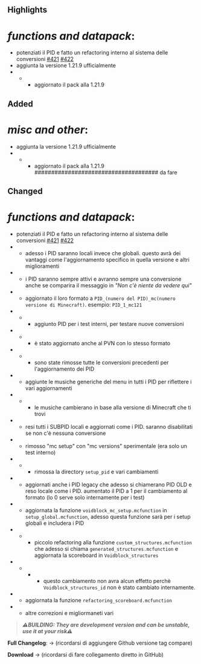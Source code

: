 ## Highlights

# _functions and datapack_:

- potenziati il PID e fatto un refactoring interno al sistema delle conversioni [#421](https://github.com/Loweredgames/Voidblock/issues/421) [#422](https://github.com/Loweredgames/Voidblock/pull/422)
- aggiunta la versione 1.21.9 ufficialmente
- - - aggiornato il pack alla 1.21.9

## Added

# _misc and other_:

- aggiunta la versione 1.21.9 ufficialmente
- - - aggiornato il pack alla 1.21.9 ##################################### da fare

## Changed

# _functions and datapack_:

- potenziati il PID e fatto un refactoring interno al sistema delle conversioni [#421](https://github.com/Loweredgames/Voidblock/issues/421) [#422](https://github.com/Loweredgames/Voidblock/pull/422)
- - adesso i PID saranno locali invece che globali. questo avrà dei vantaggi come l'aggiornamento specifico in quella versione e altri miglioramenti
- - i PID saranno sempre attivi e avranno sempre una conversione anche se comparira il messaggio in *"Non c'è niente da vedere qui"*
- - aggiornato il loro formato a ```PID_(numero del PID)_mc(numero versione di Minecraft)```. esempio: ```PID_1_mc121```
- - - aggiunto PID per i test interni, per testare nuove conversioni
- - - è stato aggiornato anche al PVN con lo stesso formato
- - - sono state rimosse tutte le conversioni precedenti per l'aggiornamento dei PID
- - aggiunte le musiche generiche del menu in tutti i PID per riflettere i vari aggiornamenti
- - - le musiche cambierano in base alla versione di Minecraft che ti trovi
- - resi tutti i SUBPID locali e aggiornati come i PID. saranno disabilitati se non c'è nessuna conversione
- - rimosso "mc setup" con "mc versions" sperimentale (era solo un test interno)
- - - rimossa la directory ```setup_pid``` e vari cambiamenti
- - aggiornati anche i PID legacy che adesso si chiamerano PID OLD e reso locale come i PID. aumentato il PID a 1 per il cambiamento al formato (lo 0 serve solo internamente per i test)
- - aggiornata la funzione ```voidblock_mc_setup.mcfunction``` in ```setup_global.mcfunction```, adesso questa funzione sarà per i setup globali e includera i PID
- - - piccolo refactoring alla funzione ```custom_structures.mcfunction``` che adesso si chiama ```generated_structures.mcfunction``` e aggiornata la scoreboard in ```Voidblock_structures```
- - - - questo cambiamento non avra alcun effetto perchè ```Voidblock_structures_id``` non è stato cambiato internamente.
- - aggiornata la funzione ```refactoring_scoreboard.mcfunction```
- - altre correzioni e migliormaneti vari

> _**⚠️BUILDING: They are development version and can be unstable, use it at your risk⚠️**_

**Full Changelog**: -> (ricordarsi di aggiungere Github versione tag compare)

**Download** -> (ricordarsi di fare collegamento diretto in GitHub)